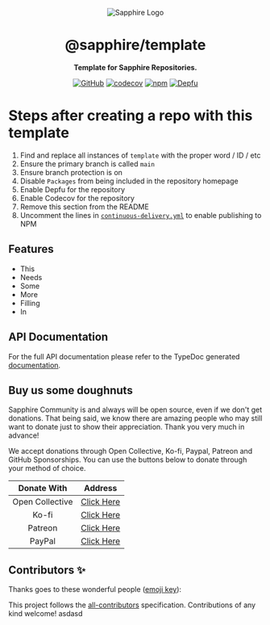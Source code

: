 <div align="center">

![Sapphire Logo](https://cdn.skyra.pw/gh-assets/sapphire-banner.png)

# @sapphire/template

**Template for Sapphire Repositories.**

[![GitHub](https://img.shields.io/github/license/sapphiredev/template)](https://github.com/sapphiredev/template/blob/main/LICENSE.md)
[![codecov](https://codecov.io/gh/sapphiredev/sapphire-template/branch/main/graph/badge.svg?token=0MSAyoZNxz)](https://codecov.io/gh/sapphiredev/sapphire-template)
[![npm](https://img.shields.io/npm/v/@sapphire/template?color=crimson&logo=npm&style=flat-square)](https://www.npmjs.com/package/@sapphire/template)
[![Depfu](https://badges.depfu.com/badges/template/count.svg)](https://depfu.com/github/sapphiredev/e?project_id=template)

</div>

# Steps after creating a repo with this template

1. Find and replace all instances of `template` with the proper word / ID / etc
2. Ensure the primary branch is called `main`
3. Ensure branch protection is on
4. Disable `Packages` from being included in the repository homepage
5. Enable Depfu for the repository
6. Enable Codecov for the repository
7. Remove this section from the README
8. Uncomment the lines in [`continuous-delivery.yml`](.github/workflows/continuous-delivery.yml) to enable publishing to NPM

## Features

-   This
-   Needs
-   Some
-   More
-   Filling
-   In

## API Documentation

For the full API documentation please refer to the TypeDoc generated [documentation](https://sapphiredev.github.io/template).

## Buy us some doughnuts

Sapphire Community is and always will be open source, even if we don't get donations. That being said, we know there are amazing people who may still want to donate just to show their appreciation. Thank you very much in advance!

We accept donations through Open Collective, Ko-fi, Paypal, Patreon and GitHub Sponsorships. You can use the buttons below to donate through your method of choice.

|   Donate With   |                       Address                       |
| :-------------: | :-------------------------------------------------: |
| Open Collective | [Click Here](https://sapphirejs.dev/opencollective) |
|      Ko-fi      |      [Click Here](https://sapphirejs.dev/kofi)      |
|     Patreon     |    [Click Here](https://sapphirejs.dev/patreon)     |
|     PayPal      |     [Click Here](https://sapphirejs.dev/paypal)     |

## Contributors ✨

Thanks goes to these wonderful people ([emoji key](https://allcontributors.org/docs/en/emoji-key)):

<!-- ALL-CONTRIBUTORS-LIST:START - Do not remove or modify this section -->
<!-- prettier-ignore-start -->
<!-- markdownlint-disable -->
<!-- markdownlint-enable -->
<!-- prettier-ignore-end -->

<!-- ALL-CONTRIBUTORS-LIST:END -->

This project follows the [all-contributors](https://github.com/all-contributors/all-contributors) specification. Contributions of any kind welcome!
asdasd

